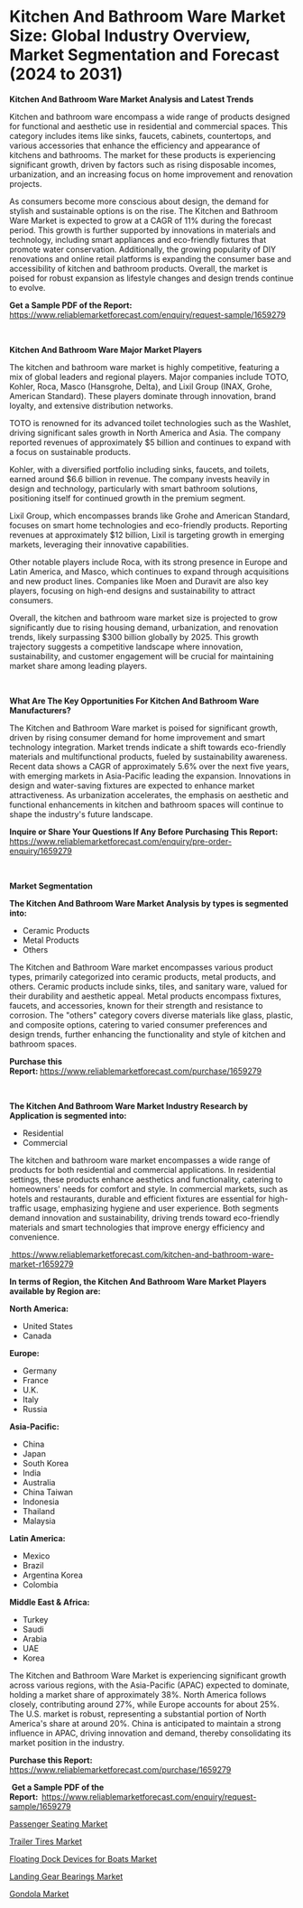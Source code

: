 <p><h1>Kitchen And Bathroom Ware Market Size: Global Industry Overview, Market Segmentation and Forecast (2024 to 2031)</h1></p><p><strong>Kitchen And Bathroom Ware Market Analysis and Latest Trends</strong></p>
<p><p>Kitchen and bathroom ware encompass a wide range of products designed for functional and aesthetic use in residential and commercial spaces. This category includes items like sinks, faucets, cabinets, countertops, and various accessories that enhance the efficiency and appearance of kitchens and bathrooms. The market for these products is experiencing significant growth, driven by factors such as rising disposable incomes, urbanization, and an increasing focus on home improvement and renovation projects.</p><p>As consumers become more conscious about design, the demand for stylish and sustainable options is on the rise. The Kitchen and Bathroom Ware Market is expected to grow at a CAGR of 11% during the forecast period. This growth is further supported by innovations in materials and technology, including smart appliances and eco-friendly fixtures that promote water conservation. Additionally, the growing popularity of DIY renovations and online retail platforms is expanding the consumer base and accessibility of kitchen and bathroom products. Overall, the market is poised for robust expansion as lifestyle changes and design trends continue to evolve.</p></p>
<p><strong>Get a Sample PDF of the Report:&nbsp;</strong> <a href="https://www.reliablemarketforecast.com/enquiry/request-sample/1659279?utm_campaign=1834&utm_medium=2&utm_source=Github&utm_content=ia&utm_term=09122024&utm_id=kitchen-and-bathroom-ware">https://www.reliablemarketforecast.com/enquiry/request-sample/1659279</a></p>
<p>&nbsp;</p>
<p><strong>Kitchen And Bathroom Ware Major Market Players</strong></p>
<p><p>The kitchen and bathroom ware market is highly competitive, featuring a mix of global leaders and regional players. Major companies include TOTO, Kohler, Roca, Masco (Hansgrohe, Delta), and Lixil Group (INAX, Grohe, American Standard). These players dominate through innovation, brand loyalty, and extensive distribution networks.</p><p>TOTO is renowned for its advanced toilet technologies such as the Washlet, driving significant sales growth in North America and Asia. The company reported revenues of approximately $5 billion and continues to expand with a focus on sustainable products.</p><p>Kohler, with a diversified portfolio including sinks, faucets, and toilets, earned around $6.6 billion in revenue. The company invests heavily in design and technology, particularly with smart bathroom solutions, positioning itself for continued growth in the premium segment.</p><p>Lixil Group, which encompasses brands like Grohe and American Standard, focuses on smart home technologies and eco-friendly products. Reporting revenues at approximately $12 billion, Lixil is targeting growth in emerging markets, leveraging their innovative capabilities.</p><p>Other notable players include Roca, with its strong presence in Europe and Latin America, and Masco, which continues to expand through acquisitions and new product lines. Companies like Moen and Duravit are also key players, focusing on high-end designs and sustainability to attract consumers.</p><p>Overall, the kitchen and bathroom ware market size is projected to grow significantly due to rising housing demand, urbanization, and renovation trends, likely surpassing $300 billion globally by 2025. This growth trajectory suggests a competitive landscape where innovation, sustainability, and customer engagement will be crucial for maintaining market share among leading players.</p></p>
<p>&nbsp;</p>
<p><strong>What Are The Key Opportunities For Kitchen And Bathroom Ware Manufacturers?</strong></p>
<p><p>The Kitchen and Bathroom Ware market is poised for significant growth, driven by rising consumer demand for home improvement and smart technology integration. Market trends indicate a shift towards eco-friendly materials and multifunctional products, fueled by sustainability awareness. Recent data shows a CAGR of approximately 5.6% over the next five years, with emerging markets in Asia-Pacific leading the expansion. Innovations in design and water-saving fixtures are expected to enhance market attractiveness. As urbanization accelerates, the emphasis on aesthetic and functional enhancements in kitchen and bathroom spaces will continue to shape the industry's future landscape.</p></p>
<p><strong>Inquire or Share Your Questions If Any Before Purchasing This Report:</strong> <a href="https://www.reliablemarketforecast.com/enquiry/pre-order-enquiry/1659279?utm_campaign=1834&utm_medium=2&utm_source=Github&utm_content=ia&utm_term=09122024&utm_id=kitchen-and-bathroom-ware">https://www.reliablemarketforecast.com/enquiry/pre-order-enquiry/1659279</a></p>
<p>&nbsp;</p>
<p><strong>Market Segmentation</strong></p>
<p><strong>The Kitchen And Bathroom Ware Market Analysis by types is segmented into:</strong></p>
<p><ul><li>Ceramic Products</li><li>Metal Products</li><li>Others</li></ul></p>
<p><p>The Kitchen and Bathroom Ware market encompasses various product types, primarily categorized into ceramic products, metal products, and others. Ceramic products include sinks, tiles, and sanitary ware, valued for their durability and aesthetic appeal. Metal products encompass fixtures, faucets, and accessories, known for their strength and resistance to corrosion. The "others" category covers diverse materials like glass, plastic, and composite options, catering to varied consumer preferences and design trends, further enhancing the functionality and style of kitchen and bathroom spaces.</p></p>
<p><strong>Purchase this Report:&nbsp;</strong><a href="https://www.reliablemarketforecast.com/purchase/1659279?utm_campaign=1834&utm_medium=2&utm_source=Github&utm_content=ia&utm_term=09122024&utm_id=kitchen-and-bathroom-ware">https://www.reliablemarketforecast.com/purchase/1659279</a></p>
<p>&nbsp;</p>
<p><strong>The Kitchen And Bathroom Ware Market Industry Research by Application is segmented into:</strong></p>
<p><ul><li>Residential</li><li>Commercial</li></ul></p>
<p><p>The kitchen and bathroom ware market encompasses a wide range of products for both residential and commercial applications. In residential settings, these products enhance aesthetics and functionality, catering to homeowners' needs for comfort and style. In commercial markets, such as hotels and restaurants, durable and efficient fixtures are essential for high-traffic usage, emphasizing hygiene and user experience. Both segments demand innovation and sustainability, driving trends toward eco-friendly materials and smart technologies that improve energy efficiency and convenience.</p></p>
<p><a href="https://www.reliablemarketforecast.com/kitchen-and-bathroom-ware-market-r1659279?utm_campaign=1834&utm_medium=2&utm_source=Github&utm_content=ia&utm_term=09122024&utm_id=kitchen-and-bathroom-ware">&nbsp;https://www.reliablemarketforecast.com/kitchen-and-bathroom-ware-market-r1659279</a></p>
<p><strong>In terms of Region, the Kitchen And Bathroom Ware Market Players available by Region are:</strong></p>
<p>
    <p> <strong> North America: </strong>
        <ul>
            <li>United States</li>
            <li>Canada</li>
        </ul>
        </p> 
    <p> <strong> Europe: </strong>
        <ul>
            <li>Germany</li>
            <li>France</li>
            <li>U.K.</li>
            <li>Italy</li>
            <li>Russia</li>
        </ul>
        </p> 
    <p> <strong> Asia-Pacific: </strong>
        <ul>
            <li>China</li>
            <li>Japan</li>
            <li>South Korea</li>
            <li>India</li>
            <li>Australia</li>
            <li>China Taiwan</li>
            <li>Indonesia</li>
            <li>Thailand</li>
            <li>Malaysia</li>
        </ul>
        </p> 
    <p> <strong> Latin America: </strong>
        <ul>
            <li>Mexico</li>
            <li>Brazil</li>
            <li>Argentina Korea</li>
            <li>Colombia</li>
        </ul>
        </p> 
    <p> <strong> Middle East & Africa: </strong>
        <ul>
            <li>Turkey</li>
            <li>Saudi</li>
            <li>Arabia</li>
            <li>UAE</li>
            <li>Korea</li>
        </ul>
    </p>
    </p>
<p><p>The Kitchen and Bathroom Ware Market is experiencing significant growth across various regions, with the Asia-Pacific (APAC) expected to dominate, holding a market share of approximately 38%. North America follows closely, contributing around 27%, while Europe accounts for about 25%. The U.S. market is robust, representing a substantial portion of North America's share at around 20%. China is anticipated to maintain a strong influence in APAC, driving innovation and demand, thereby consolidating its market position in the industry.</p></p>
<p><strong>Purchase this Report: </strong><a href="https://www.reliablemarketforecast.com/purchase/1659279?utm_campaign=1834&utm_medium=2&utm_source=Github&utm_content=ia&utm_term=09122024&utm_id=kitchen-and-bathroom-ware">https://www.reliablemarketforecast.com/purchase/1659279</a></p>
<p>&nbsp;<strong>Get a Sample PDF of the Report:&nbsp;&nbsp;</strong><a href="https://www.reliablemarketforecast.com/enquiry/request-sample/1659279?utm_campaign=1834&utm_medium=2&utm_source=Github&utm_content=ia&utm_term=09122024&utm_id=kitchen-and-bathroom-ware">https://www.reliablemarketforecast.com/enquiry/request-sample/1659279</a></p>
<p><strong></strong></p>
<p><p><a href="https://www.linkedin.com/pulse/passenger-seating-industry-resonance-67-amplification-across-flmcf?utm_campaign=1834&utm_medium=2&utm_source=Github&utm_content=ia&utm_term=09122024&utm_id=kitchen-and-bathroom-ware">Passenger Seating Market</a></p><p><a href="https://www.linkedin.com/pulse/trailer-tires-market-growth-forecast-20242031-48-cagr-key-jn7of?utm_campaign=1834&utm_medium=2&utm_source=Github&utm_content=ia&utm_term=09122024&utm_id=kitchen-and-bathroom-ware">Trailer Tires Market</a></p><p><a href="https://github.com/ashepherd82/Market-Research-Report-List-6/blob/main/floating-dock-devices-for-boats-market.md?utm_campaign=1834&utm_medium=2&utm_source=Github&utm_content=ia&utm_term=09122024&utm_id=kitchen-and-bathroom-ware">Floating Dock Devices for Boats Market</a></p><p><a href="https://www.linkedin.com/pulse/rising-trends-landing-gear-bearings-market-projected-growth-bmpzf?utm_campaign=1834&utm_medium=2&utm_source=Github&utm_content=ia&utm_term=09122024&utm_id=kitchen-and-bathroom-ware">Landing Gear Bearings Market</a></p><p><a href="https://www.linkedin.com/pulse/competitive-analysis-gondola-market-strengths-weaknesses-cagr-2pykf?utm_campaign=1834&utm_medium=2&utm_source=Github&utm_content=ia&utm_term=09122024&utm_id=kitchen-and-bathroom-ware">Gondola Market</a></p></p>